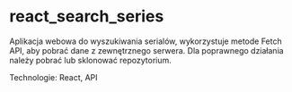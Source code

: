 # react_search_series

Aplikacja webowa do wyszukiwania serialów, wykorzystuje metode Fetch API, aby pobrać dane z zewnętrznego serwera. Dla poprawnego działania należy pobrać lub sklonować repozytorium.

Technologie: React, API
